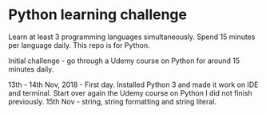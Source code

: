 # Python learning challenge

Learn at least 3 programming languages simultaneously.
Spend 15 minutes per language daily.
This repo is for Python.

Initial challenge - go through a Udemy course on Python for around 15 minutes daily.

13th - 14th Nov, 2018 - First day. Installed Python 3 and made it work on IDE and terminal. Start over again the Udemy course on Python I did not finish previously.
15th Nov - string, string formatting and string literal.